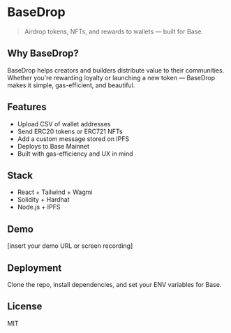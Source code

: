 # BaseDrop

> Airdrop tokens, NFTs, and rewards to wallets — built for Base.

## Why BaseDrop?
BaseDrop helps creators and builders distribute value to their communities. Whether you're rewarding loyalty or launching a new token — BaseDrop makes it simple, gas-efficient, and beautiful.

## Features
- Upload CSV of wallet addresses
- Send ERC20 tokens or ERC721 NFTs
- Add a custom message stored on IPFS
- Deploys to Base Mainnet
- Built with gas-efficiency and UX in mind

## Stack
- React + Tailwind + Wagmi
- Solidity + Hardhat
- Node.js + IPFS

## Demo
[insert your demo URL or screen recording]

## Deployment
Clone the repo, install dependencies, and set your ENV variables for Base.

## License
MIT
